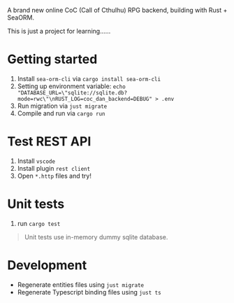 A brand new online CoC (Call of Cthulhu) RPG backend, building with Rust + SeaORM.

This is just a project for learning......


# Getting started

1. Install `sea-orm-cli` via `cargo install sea-orm-cli`
2. Setting up environment variable: `echo "DATABASE_URL=\"sqlite://sqlite.db?mode=rwc\"\nRUST_LOG=coc_dan_backend=DEBUG" > .env`
3. Run migration via `just migrate`
4. Compile and run via `cargo run`

# Test REST API

1. Install `vscode`
2. Install plugin `rest client`
3. Open `*.http` files and try!

# Unit tests

1. run `cargo test`

> Unit tests use in-memory dummy sqlite database.

# Development

* Regenerate entities files using `just migrate`
* Regenerate Typescript binding files using `just ts`
